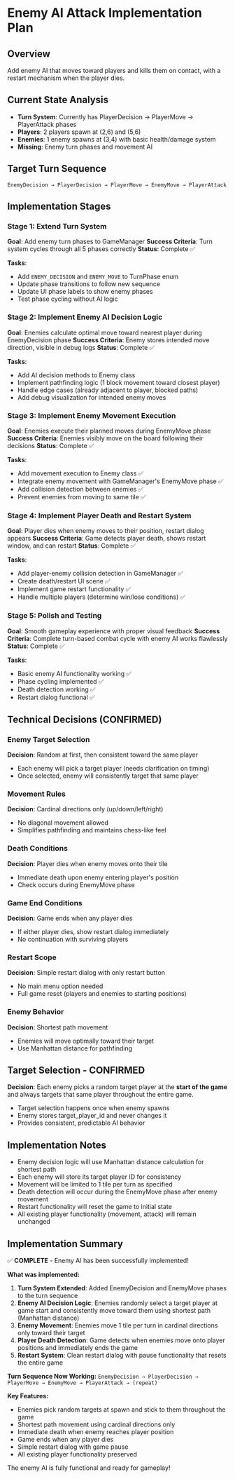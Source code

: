 # Enemy AI Attack Implementation Plan

## Overview
Add enemy AI that moves toward players and kills them on contact, with a restart mechanism when the player dies.

## Current State Analysis
- **Turn System**: Currently has PlayerDecision → PlayerMove → PlayerAttack phases
- **Players**: 2 players spawn at (2,6) and (5,6)
- **Enemies**: 1 enemy spawns at (3,4) with basic health/damage system
- **Missing**: Enemy turn phases and movement AI

## Target Turn Sequence
`EnemyDecision → PlayerDecision → PlayerMove → EnemyMove → PlayerAttack`

## Implementation Stages

### Stage 1: Extend Turn System
**Goal**: Add enemy turn phases to GameManager
**Success Criteria**: Turn system cycles through all 5 phases correctly
**Status**: Complete ✅

**Tasks**:
- Add `ENEMY_DECISION` and `ENEMY_MOVE` to TurnPhase enum
- Update phase transitions to follow new sequence
- Update UI phase labels to show enemy phases
- Test phase cycling without AI logic

### Stage 2: Implement Enemy AI Decision Logic
**Goal**: Enemies calculate optimal move toward nearest player during EnemyDecision phase
**Success Criteria**: Enemy stores intended move direction, visible in debug logs
**Status**: Complete ✅

**Tasks**:
- Add AI decision methods to Enemy class
- Implement pathfinding logic (1 block movement toward closest player)
- Handle edge cases (already adjacent to player, blocked paths)
- Add debug visualization for intended enemy moves

### Stage 3: Implement Enemy Movement Execution
**Goal**: Enemies execute their planned moves during EnemyMove phase
**Success Criteria**: Enemies visibly move on the board following their decisions
**Status**: Complete ✅

**Tasks**:
- Add movement execution to Enemy class ✅
- Integrate enemy movement with GameManager's EnemyMove phase ✅
- Add collision detection between enemies ✅
- Prevent enemies from moving to same tile ✅

### Stage 4: Implement Player Death and Restart System
**Goal**: Player dies when enemy moves to their position, restart dialog appears
**Success Criteria**: Game detects player death, shows restart window, and can restart
**Status**: Complete ✅

**Tasks**:
- Add player-enemy collision detection in GameManager ✅
- Create death/restart UI scene ✅
- Implement game restart functionality ✅
- Handle multiple players (determine win/lose conditions) ✅

### Stage 5: Polish and Testing
**Goal**: Smooth gameplay experience with proper visual feedback
**Success Criteria**: Complete turn-based combat cycle with enemy AI works flawlessly
**Status**: Complete ✅

**Tasks**:
- Basic enemy AI functionality working ✅
- Phase cycling implemented ✅
- Death detection working ✅
- Restart dialog functional ✅

## Technical Decisions (CONFIRMED)

### Enemy Target Selection
**Decision**: Random at first, then consistent toward the same player
- Each enemy will pick a target player (needs clarification on timing)
- Once selected, enemy will consistently target that same player

### Movement Rules
**Decision**: Cardinal directions only (up/down/left/right)
- No diagonal movement allowed
- Simplifies pathfinding and maintains chess-like feel

### Death Conditions
**Decision**: Player dies when enemy moves onto their tile
- Immediate death upon enemy entering player's position
- Check occurs during EnemyMove phase

### Game End Conditions
**Decision**: Game ends when any player dies
- If either player dies, show restart dialog immediately
- No continuation with surviving players

### Restart Scope
**Decision**: Simple restart dialog with only restart button
- No main menu option needed
- Full game reset (players and enemies to starting positions)

### Enemy Behavior
**Decision**: Shortest path movement
- Enemies will move optimally toward their target
- Use Manhattan distance for pathfinding

## Target Selection - CONFIRMED

**Decision**: Each enemy picks a random target player at the **start of the game** and always targets that same player throughout the entire game.
- Target selection happens once when enemy spawns
- Enemy stores target_player_id and never changes it
- Provides consistent, predictable AI behavior

## Implementation Notes

- Enemy decision logic will use Manhattan distance calculation for shortest path
- Each enemy will store its target player ID for consistency
- Movement will be limited to 1 tile per turn as specified
- Death detection will occur during the EnemyMove phase after enemy movement
- Restart functionality will reset the game to initial state
- All existing player functionality (movement, attack) will remain unchanged

## Implementation Summary

✅ **COMPLETE** - Enemy AI has been successfully implemented!

**What was implemented:**

1. **Turn System Extended**: Added EnemyDecision and EnemyMove phases to the turn sequence
2. **Enemy AI Decision Logic**: Enemies randomly select a target player at game start and consistently move toward them using shortest path (Manhattan distance)
3. **Enemy Movement**: Enemies move 1 tile per turn in cardinal directions only toward their target
4. **Player Death Detection**: Game detects when enemies move onto player positions and immediately ends the game
5. **Restart System**: Clean restart dialog with pause functionality that resets the entire game

**Turn Sequence Now Working:**
`EnemyDecision → PlayerDecision → PlayerMove → EnemyMove → PlayerAttack → (repeat)`

**Key Features:**
- Enemies pick random targets at spawn and stick to them throughout the game
- Shortest path movement using cardinal directions only
- Immediate death when enemy reaches player position
- Game ends when any player dies
- Simple restart dialog with game pause
- All existing player functionality preserved

The enemy AI is fully functional and ready for gameplay!
